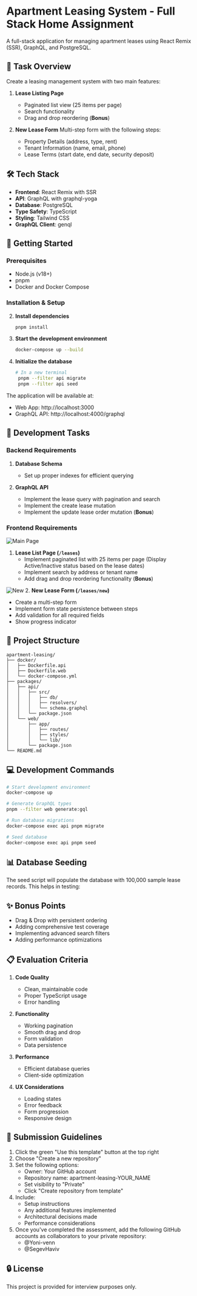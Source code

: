 # Apartment Leasing System - Full Stack Home Assignment

A full-stack application for managing apartment leases using React Remix (SSR), GraphQL, and PostgreSQL.

## 🎯 Task Overview

Create a leasing management system with two main features:

1. **Lease Listing Page**

   - Paginated list view (25 items per page)
   - Search functionality
   - Drag and drop reordering (**Bonus**)

2. **New Lease Form**
   Multi-step form with the following steps:
   - Property Details (address, type, rent)
   - Tenant Information (name, email, phone)
   - Lease Terms (start date, end date, security deposit)

## 🛠 Tech Stack

- **Frontend**: React Remix with SSR
- **API**: GraphQL with graphql-yoga
- **Database**: PostgreSQL
- **Type Safety**: TypeScript
- **Styling**: Tailwind CSS
- **GraphQL Client**: genql

## 🚀 Getting Started

### Prerequisites

- Node.js (v18+)
- pnpm
- Docker and Docker Compose

### Installation & Setup

2. **Install dependencies**

   ```bash
   pnpm install
   ```

3. **Start the development environment**

   ```bash
   docker-compose up --build
   ```

4. **Initialize the database**
   ```bash
   # In a new terminal
    pnpm --filter api migrate
    pnpm --filter api seed
   ```

The application will be available at:

- Web App: http://localhost:3000
- GraphQL API: http://localhost:4000/graphql

## 📝 Development Tasks

### Backend Requirements

1. **Database Schema**

   - Set up proper indexes for efficient querying

2. **GraphQL API**
   - Implement the lease query with pagination and search
   - Implement the create lease mutation
   - Implement the update lease order mutation (**Bonus**)

### Frontend Requirements

![Main Page](https://raw.githubusercontent.com/venn-city/apartment-leasing/refs/heads/main/wireframe/list.svg)

1. **Lease List Page (`/leases`)**
   - Implement paginated list with 25 items per page (Display Active/Inactive status based on the lease dates)
   - Implement search by address or tenant name
   - Add drag and drop reordering functionality (**Bonus**)

![New](https://raw.githubusercontent.com/venn-city/apartment-leasing/refs/heads/main/wireframe/new.svg) 2. **New Lease Form (`/leases/new`)**

- Create a multi-step form
- Implement form state persistence between steps
- Add validation for all required fields
- Show progress indicator

## 📁 Project Structure

```
apartment-leasing/
├── docker/
│   ├── Dockerfile.api
│   ├── Dockerfile.web
│   └── docker-compose.yml
├── packages/
│   ├── api/
│   │   ├── src/
│   │   │   ├── db/
│   │   │   ├── resolvers/
│   │   │   └── schema.graphql
│   │   └── package.json
│   └── web/
│       ├── app/
│       │   ├── routes/
│       │   ├── styles/
│       │   └── lib/
│       └── package.json
└── README.md
```

## 💻 Development Commands

```bash
# Start development environment
docker-compose up

# Generate GraphQL types
pnpm --filter web generate:gql

# Run database migrations
docker-compose exec api pnpm migrate

# Seed database
docker-compose exec api pnpm seed
```

## 📊 Database Seeding

The seed script will populate the database with 100,000 sample lease records. This helps in testing:

## ✨ Bonus Points

- Drag & Drop with persistent ordering
- Adding comprehensive test coverage
- Implementing advanced search filters
- Adding performance optimizations

## 📋 Evaluation Criteria

1. **Code Quality**

   - Clean, maintainable code
   - Proper TypeScript usage
   - Error handling

2. **Functionality**

   - Working pagination
   - Smooth drag and drop
   - Form validation
   - Data persistence

3. **Performance**

   - Efficient database queries
   - Client-side optimization

4. **UX Considerations**
   - Loading states
   - Error feedback
   - Form progression
   - Responsive design

## 📝 Submission Guidelines

1. Click the green "Use this template" button at the top right
2. Choose "Create a new repository"
3. Set the following options:
   - Owner: Your GitHub account
   - Repository name: apartment-leasing-YOUR_NAME
   - Set visibility to "Private"
   - Click "Create repository from template"
4. Include:
   - Setup instructions
   - Any additional features implemented
   - Architectural decisions made
   - Performance considerations
5. Once you've completed the assessment, add the following GitHub accounts as collaborators to your private repository:
   - @Yoni-venn
   - @SegevHaviv

## 🔒 License

This project is provided for interview purposes only.
